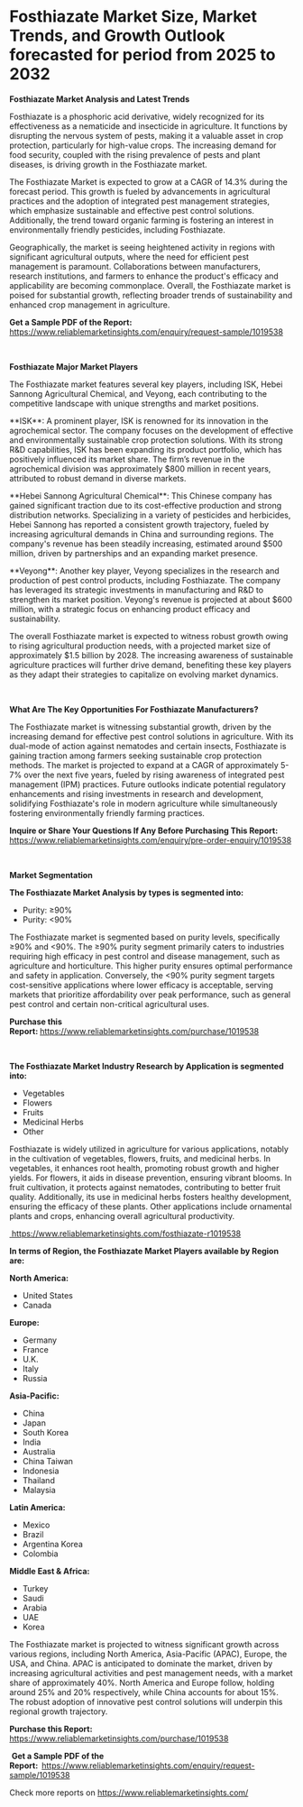 <p><h1>Fosthiazate Market Size, Market Trends, and Growth Outlook forecasted for period from 2025 to 2032</h1></p><p><strong>Fosthiazate Market Analysis and Latest Trends</strong></p>
<p><p>Fosthiazate is a phosphoric acid derivative, widely recognized for its effectiveness as a nematicide and insecticide in agriculture. It functions by disrupting the nervous system of pests, making it a valuable asset in crop protection, particularly for high-value crops. The increasing demand for food security, coupled with the rising prevalence of pests and plant diseases, is driving growth in the Fosthiazate market.</p><p>The Fosthiazate Market is expected to grow at a CAGR of 14.3% during the forecast period. This growth is fueled by advancements in agricultural practices and the adoption of integrated pest management strategies, which emphasize sustainable and effective pest control solutions. Additionally, the trend toward organic farming is fostering an interest in environmentally friendly pesticides, including Fosthiazate.</p><p>Geographically, the market is seeing heightened activity in regions with significant agricultural outputs, where the need for efficient pest management is paramount. Collaborations between manufacturers, research institutions, and farmers to enhance the product's efficacy and applicability are becoming commonplace. Overall, the Fosthiazate market is poised for substantial growth, reflecting broader trends of sustainability and enhanced crop management in agriculture.</p></p>
<p><strong>Get a Sample PDF of the Report:&nbsp;</strong> <a href="https://www.reliablemarketinsights.com/enquiry/request-sample/1019538?utm_campaign=2120&utm_medium=2&utm_source=Github&utm_content=ia&utm_term=30012025&utm_id=fosthiazate">https://www.reliablemarketinsights.com/enquiry/request-sample/1019538</a></p>
<p>&nbsp;</p>
<p><strong>Fosthiazate Major Market Players</strong></p>
<p><p>The Fosthiazate market features several key players, including ISK, Hebei Sannong Agricultural Chemical, and Veyong, each contributing to the competitive landscape with unique strengths and market positions.</p><p>**ISK**: A prominent player, ISK is renowned for its innovation in the agrochemical sector. The company focuses on the development of effective and environmentally sustainable crop protection solutions. With its strong R&D capabilities, ISK has been expanding its product portfolio, which has positively influenced its market share. The firm’s revenue in the agrochemical division was approximately $800 million in recent years, attributed to robust demand in diverse markets.</p><p>**Hebei Sannong Agricultural Chemical**: This Chinese company has gained significant traction due to its cost-effective production and strong distribution networks. Specializing in a variety of pesticides and herbicides, Hebei Sannong has reported a consistent growth trajectory, fueled by increasing agricultural demands in China and surrounding regions. The company's revenue has been steadily increasing, estimated around $500 million, driven by partnerships and an expanding market presence.</p><p>**Veyong**: Another key player, Veyong specializes in the research and production of pest control products, including Fosthiazate. The company has leveraged its strategic investments in manufacturing and R&D to strengthen its market position. Veyong's revenue is projected at about $600 million, with a strategic focus on enhancing product efficacy and sustainability.</p><p>The overall Fosthiazate market is expected to witness robust growth owing to rising agricultural production needs, with a projected market size of approximately $1.5 billion by 2028. The increasing awareness of sustainable agriculture practices will further drive demand, benefiting these key players as they adapt their strategies to capitalize on evolving market dynamics.</p></p>
<p>&nbsp;</p>
<p><strong>What Are The Key Opportunities For Fosthiazate Manufacturers?</strong></p>
<p><p>The Fosthiazate market is witnessing substantial growth, driven by the increasing demand for effective pest control solutions in agriculture. With its dual-mode of action against nematodes and certain insects, Fosthiazate is gaining traction among farmers seeking sustainable crop protection methods. The market is projected to expand at a CAGR of approximately 5-7% over the next five years, fueled by rising awareness of integrated pest management (IPM) practices. Future outlooks indicate potential regulatory enhancements and rising investments in research and development, solidifying Fosthiazate's role in modern agriculture while simultaneously fostering environmentally friendly farming practices.</p></p>
<p><strong>Inquire or Share Your Questions If Any Before Purchasing This Report:</strong> <a href="https://www.reliablemarketinsights.com/enquiry/pre-order-enquiry/1019538?utm_campaign=2120&utm_medium=2&utm_source=Github&utm_content=ia&utm_term=30012025&utm_id=fosthiazate">https://www.reliablemarketinsights.com/enquiry/pre-order-enquiry/1019538</a></p>
<p>&nbsp;</p>
<p><strong>Market Segmentation</strong></p>
<p><strong>The Fosthiazate Market Analysis by types is segmented into:</strong></p>
<p><ul><li>Purity: ≥90%</li><li>Purity: <90%</li></ul></p>
<p><p>The Fosthiazate market is segmented based on purity levels, specifically ≥90% and <90%. The ≥90% purity segment primarily caters to industries requiring high efficacy in pest control and disease management, such as agriculture and horticulture. This higher purity ensures optimal performance and safety in application. Conversely, the <90% purity segment targets cost-sensitive applications where lower efficacy is acceptable, serving markets that prioritize affordability over peak performance, such as general pest control and certain non-critical agricultural uses.</p></p>
<p><strong>Purchase this Report:&nbsp;</strong><a href="https://www.reliablemarketinsights.com/purchase/1019538?utm_campaign=2120&utm_medium=2&utm_source=Github&utm_content=ia&utm_term=30012025&utm_id=fosthiazate">https://www.reliablemarketinsights.com/purchase/1019538</a></p>
<p>&nbsp;</p>
<p><strong>The Fosthiazate Market Industry Research by Application is segmented into:</strong></p>
<p><ul><li>Vegetables</li><li>Flowers</li><li>Fruits</li><li>Medicinal Herbs</li><li>Other</li></ul></p>
<p><p>Fosthiazate is widely utilized in agriculture for various applications, notably in the cultivation of vegetables, flowers, fruits, and medicinal herbs. In vegetables, it enhances root health, promoting robust growth and higher yields. For flowers, it aids in disease prevention, ensuring vibrant blooms. In fruit cultivation, it protects against nematodes, contributing to better fruit quality. Additionally, its use in medicinal herbs fosters healthy development, ensuring the efficacy of these plants. Other applications include ornamental plants and crops, enhancing overall agricultural productivity.</p></p>
<p><a href="https://www.reliablemarketinsights.com/fosthiazate-r1019538?utm_campaign=2120&utm_medium=2&utm_source=Github&utm_content=ia&utm_term=30012025&utm_id=fosthiazate">&nbsp;https://www.reliablemarketinsights.com/fosthiazate-r1019538</a></p>
<p><strong>In terms of Region, the Fosthiazate Market Players available by Region are:</strong></p>
<p>
    <p> <strong> North America: </strong>
        <ul>
            <li>United States</li>
            <li>Canada</li>
        </ul>
        </p> 
    <p> <strong> Europe: </strong>
        <ul>
            <li>Germany</li>
            <li>France</li>
            <li>U.K.</li>
            <li>Italy</li>
            <li>Russia</li>
        </ul>
        </p> 
    <p> <strong> Asia-Pacific: </strong>
        <ul>
            <li>China</li>
            <li>Japan</li>
            <li>South Korea</li>
            <li>India</li>
            <li>Australia</li>
            <li>China Taiwan</li>
            <li>Indonesia</li>
            <li>Thailand</li>
            <li>Malaysia</li>
        </ul>
        </p> 
    <p> <strong> Latin America: </strong>
        <ul>
            <li>Mexico</li>
            <li>Brazil</li>
            <li>Argentina Korea</li>
            <li>Colombia</li>
        </ul>
        </p> 
    <p> <strong> Middle East & Africa: </strong>
        <ul>
            <li>Turkey</li>
            <li>Saudi</li>
            <li>Arabia</li>
            <li>UAE</li>
            <li>Korea</li>
        </ul>
    </p>
    </p>
<p><p>The Fosthiazate market is projected to witness significant growth across various regions, including North America, Asia-Pacific (APAC), Europe, the USA, and China. APAC is anticipated to dominate the market, driven by increasing agricultural activities and pest management needs, with a market share of approximately 40%. North America and Europe follow, holding around 25% and 20% respectively, while China accounts for about 15%. The robust adoption of innovative pest control solutions will underpin this regional growth trajectory.</p></p>
<p><strong>Purchase this Report: </strong><a href="https://www.reliablemarketinsights.com/purchase/1019538?utm_campaign=2120&utm_medium=2&utm_source=Github&utm_content=ia&utm_term=30012025&utm_id=fosthiazate">https://www.reliablemarketinsights.com/purchase/1019538</a></p>
<p>&nbsp;<strong>Get a Sample PDF of the Report:&nbsp;&nbsp;</strong><a href="https://www.reliablemarketinsights.com/enquiry/request-sample/1019538?utm_campaign=2120&utm_medium=2&utm_source=Github&utm_content=ia&utm_term=30012025&utm_id=fosthiazate">https://www.reliablemarketinsights.com/enquiry/request-sample/1019538</a></p>
<p><strong></strong></p>
<p>Check more reports on <a href="https://www.reliablemarketinsights.com/?utm_campaign=2120&utm_medium=2&utm_source=Github&utm_content=ia&utm_term=30012025&utm_id=fosthiazate">https://www.reliablemarketinsights.com/</a></p>